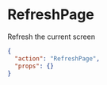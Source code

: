 # RefreshPage

Refresh the current screen

```json
{
  "action": "RefreshPage",
  "props": {}
}
```
